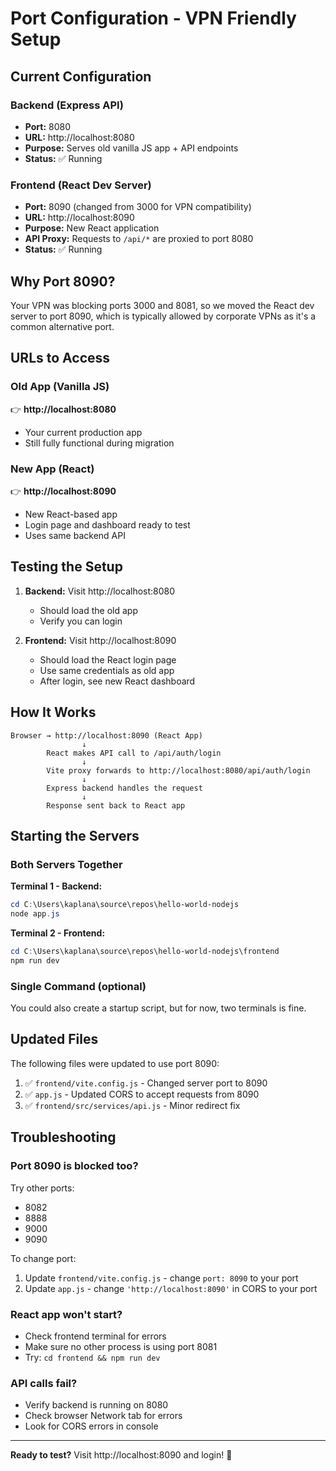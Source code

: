 # Port Configuration - VPN Friendly Setup

## Current Configuration

### Backend (Express API)
- **Port:** 8080
- **URL:** http://localhost:8080
- **Purpose:** Serves old vanilla JS app + API endpoints
- **Status:** ✅ Running

### Frontend (React Dev Server)
- **Port:** 8090 (changed from 3000 for VPN compatibility)
- **URL:** http://localhost:8090
- **Purpose:** New React application
- **API Proxy:** Requests to `/api/*` are proxied to port 8080
- **Status:** ✅ Running

## Why Port 8090?

Your VPN was blocking ports 3000 and 8081, so we moved the React dev server to port 8090, which is typically allowed by corporate VPNs as it's a common alternative port.

## URLs to Access

### Old App (Vanilla JS)
👉 **http://localhost:8080**
- Your current production app
- Still fully functional during migration

### New App (React)
👉 **http://localhost:8090**
- New React-based app
- Login page and dashboard ready to test
- Uses same backend API

## Testing the Setup

1. **Backend:** Visit http://localhost:8080
   - Should load the old app
   - Verify you can login

2. **Frontend:** Visit http://localhost:8090
   - Should load the React login page
   - Use same credentials as old app
   - After login, see new React dashboard

## How It Works

```
Browser → http://localhost:8090 (React App)
                ↓
        React makes API call to /api/auth/login
                ↓
        Vite proxy forwards to http://localhost:8080/api/auth/login
                ↓
        Express backend handles the request
                ↓
        Response sent back to React app
```

## Starting the Servers

### Both Servers Together

**Terminal 1 - Backend:**
```powershell
cd C:\Users\kaplana\source\repos\hello-world-nodejs
node app.js
```

**Terminal 2 - Frontend:**
```powershell
cd C:\Users\kaplana\source\repos\hello-world-nodejs\frontend
npm run dev
```

### Single Command (optional)
You could also create a startup script, but for now, two terminals is fine.

## Updated Files

The following files were updated to use port 8090:

1. ✅ `frontend/vite.config.js` - Changed server port to 8090
2. ✅ `app.js` - Updated CORS to accept requests from 8090
3. ✅ `frontend/src/services/api.js` - Minor redirect fix

## Troubleshooting

### Port 8090 is blocked too?
Try other ports:
- 8082
- 8888
- 9000
- 9090

To change port:
1. Update `frontend/vite.config.js` - change `port: 8090` to your port
2. Update `app.js` - change `'http://localhost:8090'` in CORS to your port

### React app won't start?
- Check frontend terminal for errors
- Make sure no other process is using port 8081
- Try: `cd frontend && npm run dev`

### API calls fail?
- Verify backend is running on 8080
- Check browser Network tab for errors
- Look for CORS errors in console

---

**Ready to test?** Visit http://localhost:8090 and login! 🚀

